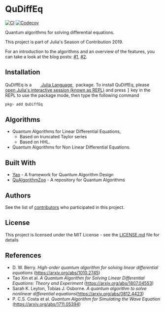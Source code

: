 # QuDiffEq

[![CI](https://github.com/QuantumBFS/QuDiffEq.jl/actions/workflows/CI.yml/badge.svg)](https://github.com/QuantumBFS/QuDiffEq.jl/actions/workflows/CI.yml)
[![Codecov](https://codecov.io/gh/QuantumBFS/QuDiffEq.jl/branch/master/graph/badge.svg)](https://codecov.io/gh/dgan181/QuDiffEq.jl)

Quantum algorithms for solving differential equations.

This project is part of Julia's Season of Contribution 2019.

For an introduction to the algorithms and an overview of the features, you can take a look at the blog posts: [#1](https://nextjournal.com/dgan181/julia-soc-19-quantum-algorithms-for-differential-equations/edit), [#2](https://nextjournal.com/dgan181/jsoc-19-non-linear-differential-equation-solver-and-simulating-of-the-wave-equation/edit). 

## Installation

<p>
QuDiffEq is a &nbsp;
    <a href="https://julialang.org">
        <img src="https://raw.githubusercontent.com/JuliaLang/julia-logo-graphics/master/images/julia.ico" width="16em">
        Julia Language
    </a>
    &nbsp; package. To install QuDiffEq,
    please <a href="https://docs.julialang.org/en/v1/manual/getting-started/">open
    Julia's interactive session (known as REPL)</a> and press <kbd>]</kbd> key in the REPL to use the package mode, then type the following command
</p>

```julia
pkg> add QuDiffEq
```

## Algorithms

- Quantum Algorithms for Linear Differential Equations,
  - Based on truncated Taylor series
  - Based on HHL.
- Quantum Algorithms for Non Linear Differential Equations.

## Built With

* [Yao](https://github.com/QuantumBFS/Yao.jl) - A framework for Quantum Algorithm Design
* [QuAlgorithmZoo](https://github.com/QuantumBFS/QuAlgorithmZoo.jl) - A repository for Quantum Algorithms

## Authors

See the list of [contributors](https://github.com/QuantumBFS/QuDiffEq.jl/graphs/contributors) who participated in this project.

## License

This project is licensed under the MIT License - see the [LICENSE.md](https://github.com/QuantumBFS/QuDiffEq.jl/blob/master/LICENSE) file for details

## References
- D. W. Berry. *High-order quantum algorithm for solving linear differential equations* (https://arxiv.org/abs/1010.2745)
- Tao Xin et al. *A Quantum Algorithm for Solving Linear Differential Equations: Theory and Experiment* (https://arxiv.org/abs/1807.04553)
- Sarah K. Leyton, Tobias J. Osborne. *A quantum algorithm to solve nonlinear differential equations*(https://arxiv.org/abs/0812.4423)
- P. C.S. Costa et al. *Quantum Algorithm for Simulating the Wave Equation* (https://arxiv.org/abs/1711.05394)
